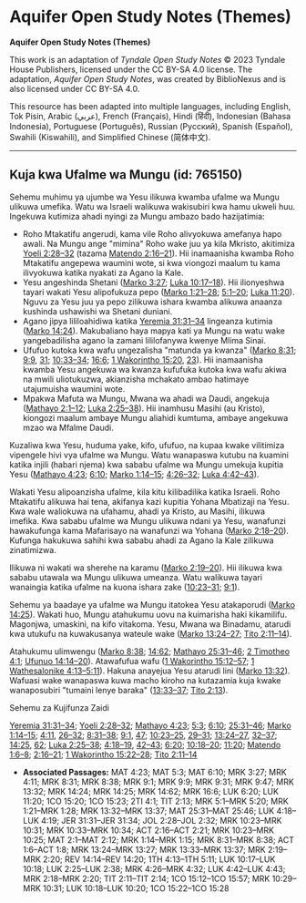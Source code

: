 # Aquifer Open Study Notes (Themes)

**Aquifer Open Study Notes (Themes)**

This work is an adaptation of *Tyndale Open Study Notes* © 2023 Tyndale House Publishers, licensed under the CC BY\-SA 4\.0 license. The adaptation, *Aquifer Open Study Notes*, was created by BiblioNexus and is also licensed under CC BY\-SA 4\.0\.

This resource has been adapted into multiple languages, including English, Tok Pisin, Arabic (عربي), French (Français), Hindi (हिंदी), Indonesian (Bahasa Indonesia), Portuguese (Português), Russian (Русский), Spanish (Español), Swahili (Kiswahili), and Simplified Chinese (简体中文).



--------------------------------

## Kuja kwa Ufalme wa Mungu (id: 765150)

Sehemu muhimu ya ujumbe wa Yesu ilikuwa kwamba ufalme wa Mungu ulikuwa umefika. Watu wa Israeli walikuwa wakisubiri kwa hamu ukweli huu. Ingekuwa kutimiza ahadi nyingi za Mungu ambazo bado hazijatimia:

* Roho Mtakatifu angerudi, kama vile Roho alivyokuwa amefanya hapo awali. Na Mungu ange "mimina" Roho wake juu ya kila Mkristo, akitimiza [Yoeli 2:28–32](https://ref.ly/Joel2:28-Joel2:32) (tazama [Matendo 2:16–21](https://ref.ly/Acts2:16-Acts2:21)). Hii inamaanisha kwamba Roho Mtakatifu angepewa waumini wote, si kwa viongozi maalum tu kama ilivyokuwa katika nyakati za Agano la Kale.
* Yesu angeshinda Shetani ([Marko 3:27](https://ref.ly/Mark3:27); [Luka 10:17–18](https://ref.ly/Luke10:17-Luke10:18)). Hii ilionyeshwa tayari wakati Yesu alipofukuza pepo ([Marko 1:21–28](https://ref.ly/Mark1:21-Mark1:28); [5:1–20](https://ref.ly/Mark5:1-Mark5:20); [Luka 11:20](https://ref.ly/Luke11:20)). Nguvu za Yesu juu ya pepo zilikuwa ishara kwamba alikuwa anaanza kushinda ushawishi wa Shetani duniani.
* Agano jipya lililoahidiwa katika [Yeremia 31:31–34](https://ref.ly/Jer31:31-Jer31:34) lingeanza kutimia ([Marko 14:24](https://ref.ly/Mark14:24)). Makubaliano haya mapya kati ya Mungu na watu wake yangebadilisha agano la zamani lililofanywa kwenye Mlima Sinai.
* Ufufuo kutoka kwa wafu ungezalisha "matunda ya kwanza" ([Marko 8:31](https://ref.ly/Mark8:31); [9:9](https://ref.ly/Mark9:9), [31](https://ref.ly/Mark9:31); [10:33–34](https://ref.ly/Mark10:33-Mark10:34); [16:6](https://ref.ly/Mark16:6); [1 Wakorintho 15:20](https://ref.ly/1Cor15:20), [23](https://ref.ly/1Cor15:23)). Hii inamaanisha kwamba Yesu angekuwa wa kwanza kufufuka kutoka kwa wafu akiwa na mwili uliotukuzwa, akianzisha mchakato ambao hatimaye utajumuisha waumini wote.
* Mpakwa Mafuta wa Mungu, Mwana wa ahadi wa Daudi, angekuja ([Mathayo 2:1–12](https://ref.ly/Matt2:1-Matt2:12); [Luka 2:25–38](https://ref.ly/Luke2:25-Luke2:38)). Hii inamhusu Masihi (au Kristo), kiongozi maalum ambaye Mungu aliahidi kumtuma, ambaye angekuwa mzao wa Mfalme Daudi.

Kuzaliwa kwa Yesu, huduma yake, kifo, ufufuo, na kupaa kwake vilitimiza vipengele hivi vya ufalme wa Mungu. Watu wanapaswa kutubu na kuamini katika injili (habari njema) kwa sababu ufalme wa Mungu umekuja kupitia Yesu ([Mathayo 4:23](https://ref.ly/Matt4:23); [6:10](https://ref.ly/Matt6:10); [Marko 1:14–15](https://ref.ly/Mark1:14-Mark1:15); [4:26–32](https://ref.ly/Mark4:26-Mark4:32); [Luka 4:42–43](https://ref.ly/Luke4:42-Luke4:43)).

Wakati Yesu alipoanzisha ufalme, kila kitu kilibadilika katika Israeli. Roho Mtakatifu alikuwa hai tena, akifanya kazi kupitia Yohana Mbatizaji na Yesu. Kwa wale waliokuwa na ufahamu, ahadi ya Kristo, au Masihi, ilikuwa imefika. Kwa sababu ufalme wa Mungu ulikuwa ndani ya Yesu, wanafunzi hawakufunga kama Mafarisayo na wanafunzi wa Yohana ([Marko 2:18–20](https://ref.ly/Mark2:18-Mark2:20)). Kufunga hakukuwa sahihi kwa sababu ahadi za Agano la Kale zilikuwa zinatimizwa.

Ilikuwa ni wakati wa sherehe na karamu ([Marko 2:19–20](https://ref.ly/Mark2:19-Mark2:20)). Hii ilikuwa kwa sababu utawala wa Mungu ulikuwa umeanza. Watu walikuwa tayari wanaingia katika ufalme na kuona ishara zake ([10:23–31](https://ref.ly/Mark10:23-Mark10:31); [9:1](https://ref.ly/Mark9:1)).

Sehemu ya baadaye ya ufalme wa Mungu itatokea Yesu atakaporudi ([Marko 14:25](https://ref.ly/Mark14:25)). Wakati huo, Mungu atahukumu uovu na kuimarisha haki kikamilifu. Magonjwa, umaskini, na kifo vitakoma. Yesu, Mwana wa Binadamu, atarudi kwa utukufu na kuwakusanya wateule wake ([Marko 13:24–27](https://ref.ly/Mark13:24-Mark13:27); [Tito 2:11–14](https://ref.ly/Titus2:11-Titus2:14)).

Atahukumu ulimwengu ([Marko 8:38](https://ref.ly/Mark8:38); [14:62](https://ref.ly/Mark14:62); [Mathayo 25:31–46](https://ref.ly/Matt25:31-Matt25:46); [2 Timotheo 4:1](https://ref.ly/2Tim4:1); [Ufunuo 14:14–20](https://ref.ly/Rev14:14-Rev14:20)). Atawafufua wafu ([1 Wakorintho 15:12–57](https://ref.ly/1Cor15:12-1Cor15:57); [1 Wathesalonike 4:13–5:11](https://ref.ly/1Thess4:13-1Thess5:11)). Hakuna anayejua Yesu atarudi lini ([Marko 13:32](https://ref.ly/Mark13:32)). Wafuasi wake wanapaswa kuwa macho kiroho na kutazamia kuja kwake wanaposubiri "tumaini lenye baraka" ([13:33–37](https://ref.ly/Mark13:33-Mark13:37); [Tito 2:13](https://ref.ly/Titus2:13)).

Sehemu za Kujifunza Zaidi

[Yeremia 31:31–34](https://ref.ly/Jer31:31-Jer31:34); [Yoeli 2:28–32](https://ref.ly/Joel2:28-Joel2:32); [Mathayo 4:23](https://ref.ly/Matt4:23); [5:3](https://ref.ly/Matt5:3); [6:10](https://ref.ly/Matt6:10); [25:31–46](https://ref.ly/Matt25:31-Matt25:46); [Marko 1:14–15](https://ref.ly/Mark1:14-Mark1:15); [4:11](https://ref.ly/Mark4:11), [26–32](https://ref.ly/Mark4:26-Mark4:32); [8:31–38](https://ref.ly/Mark8:31-Mark8:38); [9:1](https://ref.ly/Mark9:1), [47](https://ref.ly/Mark9:47); [10:23–25](https://ref.ly/Mark10:23-Mark10:25), [29–31](https://ref.ly/Mark10:29-Mark10:31); [13:24–27](https://ref.ly/Mark13:24-Mark13:27), [32–37](https://ref.ly/Mark13:32-Mark13:37); [14:25](https://ref.ly/Mark14:25), [62](https://ref.ly/Mark14:62); [Luka 2:25–38](https://ref.ly/Luke2:25-Luke2:38); [4:18–19](https://ref.ly/Luke4:18-Luke4:19), [42–43](https://ref.ly/Luke4:42-Luke4:43); [6:20](https://ref.ly/Luke6:20); [10:18–20](https://ref.ly/Luke10:18-Luke10:20); [11:20](https://ref.ly/Luke11:20); [Matendo 1:6–8](https://ref.ly/Acts1:6-Acts1:8); [2:16–21](https://ref.ly/Acts2:16-Acts2:21); [1 Wakorintho 15:22–28](https://ref.ly/1Cor15:22-1Cor15:28); [Tito 2:11–14](https://ref.ly/Titus2:11-Titus2:14)

* **Associated Passages:** MAT 4:23; MAT 5:3; MAT 6:10; MRK 3:27; MRK 4:11; MRK 8:31; MRK 8:38; MRK 9:1; MRK 9:9; MRK 9:31; MRK 9:47; MRK 13:32; MRK 14:24; MRK 14:25; MRK 14:62; MRK 16:6; LUK 6:20; LUK 11:20; 1CO 15:20; 1CO 15:23; 2TI 4:1; TIT 2:13; MRK 5:1–MRK 5:20; MRK 1:21–MRK 1:28; MRK 13:32–MRK 13:37; MAT 25:31–MAT 25:46; LUK 4:18–LUK 4:19; JER 31:31–JER 31:34; JOL 2:28–JOL 2:32; MRK 10:23–MRK 10:31; MRK 10:33–MRK 10:34; ACT 2:16–ACT 2:21; MRK 10:23–MRK 10:25; MAT 2:1–MAT 2:12; MRK 1:14–MRK 1:15; MRK 8:31–MRK 8:38; ACT 1:6–ACT 1:8; MRK 13:24–MRK 13:27; MRK 13:33–MRK 13:37; MRK 2:19–MRK 2:20; REV 14:14–REV 14:20; 1TH 4:13–1TH 5:11; LUK 10:17–LUK 10:18; LUK 2:25–LUK 2:38; MRK 4:26–MRK 4:32; LUK 4:42–LUK 4:43; MRK 2:18–MRK 2:20; TIT 2:11–TIT 2:14; 1CO 15:12–1CO 15:57; MRK 10:29–MRK 10:31; LUK 10:18–LUK 10:20; 1CO 15:22–1CO 15:28

